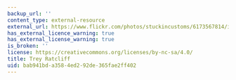 ```yaml
---
backup_url: ''
content_type: external-resource
external_url: https://www.flickr.com/photos/stuckincustoms/6173567814/in/photolist-apx9Co-4oigvg-33v7Sa-3gmhE1-34ZW89-34nS77-2AqWpd-8LcgCT-8LK11V-23FcgxN-28Z3zYr-GrZXvT-Fwzs5K-9GyXD6-2z1ine-2yp3xJ-2wbR4W-axQG18-atbpDq-8GZMLT-9hcKgm-tWsXV-Tf2eaz-25HbR43-269dtEp-TnPbPy-bTcJXM-SqqBBp-cV8oQo-dnDFFw-cKGLaf-cV8WiJ-dUjDKK-6TYTZC-TnPd6m-B5mHUF-27XFPJ1-NkfKPR-27ThzV7-Wncy29-9zXoxJ-aZsDUK-aFgtN5-bEi11j-6wVDEU-aS9isX-fJmRCY-ZEhUyo-ufSMD5-BPZeiW
has_external_licence_warning: true
has_external_license_warning: true
is_broken: ''
license: https://creativecommons.org/licenses/by-nc-sa/4.0/
title: Trey Ratcliff
uid: bab941bd-a358-4ed2-92de-365fae2ff402
---
```


